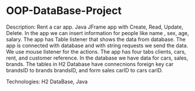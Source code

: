 # OOP-DataBase-Project

Description: Rent a car app. Java JFrame app with Create, Read, Update, Delete.
In the app we can insert information for people like name , sex, age, salary.
The app has Table listener that shows the data from database.
The app is connected with database and with string requests we send the data. We use mouse listener for the actions. The app has four tabs clients, cars, rent, and customer reference. In the database we have data for cars, sales, brands.
The tables in H2 Database have connecnions foreign key car brandsID to brands brandsID, and form sales carID to cars carID.

Technologies: H2 DataBase, Java 
